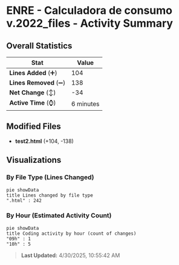 # ENRE - Calculadora de consumo v.2022_files - Activity Summary 

## Overall Statistics

| Stat                   | Value                                                             |
| ---------------------- | ----------------------------------------------------------------- |
| **Lines Added** (➕)   | 104                                          |
| **Lines Removed** (➖) | 138                                        |
| **Net Change** (↕)    | -34                |
| **Active Time** (⌚)   | 6 minutes |


## Modified Files
- **test2.html** (+104, -138)

## Visualizations

### By File Type (Lines Changed)

```mermaid
pie showData
title Lines changed by file type
".html" : 242
```

### By Hour (Estimated Activity Count)

```mermaid
pie showData
title Coding activity by hour (count of changes)
"09h" : 1
"10h" : 5
```


> **Last Updated:** 4/30/2025, 10:55:42 AM